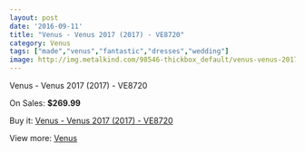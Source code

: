 ```yaml
---
layout: post
date: '2016-09-11'
title: "Venus - Venus 2017 (2017) - VE8720"
category: Venus
tags: ["made","venus","fantastic","dresses","wedding"]
image: http://img.metalkind.com/98546-thickbox_default/venus-venus-2017-2017-ve8720.jpg
---
```

Venus - Venus 2017 (2017) - VE8720

On Sales: **$269.99**
<a href="https://www.metalkind.com/en/venus/22768-venus-venus-2017-2017-ve8720.html"><amp-img layout="responsive" width="600" height="600" src="//img.metalkind.com/98546-thickbox_default/venus-venus-2017-2017-ve8720.jpg" alt="Venus - Venus 2017 (2017) - VE8720 0" /></a>
<a href="https://www.metalkind.com/en/venus/22768-venus-venus-2017-2017-ve8720.html"><amp-img layout="responsive" width="600" height="600" src="//img.metalkind.com/98548-thickbox_default/venus-venus-2017-2017-ve8720.jpg" alt="Venus - Venus 2017 (2017) - VE8720 1" /></a>
<a href="https://www.metalkind.com/en/venus/22768-venus-venus-2017-2017-ve8720.html"><amp-img layout="responsive" width="600" height="600" src="//img.metalkind.com/98550-thickbox_default/venus-venus-2017-2017-ve8720.jpg" alt="Venus - Venus 2017 (2017) - VE8720 2" /></a>

Buy it: [Venus - Venus 2017 (2017) - VE8720](https://www.metalkind.com/en/venus/22768-venus-venus-2017-2017-ve8720.html "Venus - Venus 2017 (2017) - VE8720")

View more: [Venus](https://www.metalkind.com/en/112-venus "Venus")